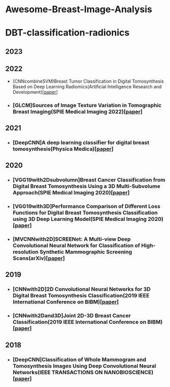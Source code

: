 # Awesome-Breast-Image-Analysis
# DBT-classification-radionics
## 2023

## 2022
- [CNNcombineSVM)Breast Tumor Classification in Digital Tomosynthesis Based on Deep Learning Radiomics(Artificial Intelligence Research and Development)[[paper](https://scholar.google.com/scholar?hl=en&as_sdt=0%252C5&q=Breast+Tumor+Classification+in+Digital+Tomosynthesis+Based+on+Deep+Learning+Radiomics&btnG=#d=gs_qabs&t=1686382785573&u=%2523p%253DuJZ0mSl32TkJ)]
* ### [GLCM]Sources of Image Texture Variation in Tomographic Breast Imaging(SPIE Medical Imaging 2022)[[paper](https://scholar.google.com/scholar?hl=en&as_sdt=0%252C5&q=Sources+of+Image+Texture+Variation+in+Tomographic+Breast+Imaging&btnG=#d=gs_qabs&t=1686382880883&u=%2523p%253DanvyRCzjeloJ)]


## 2021
* ### [DeepCNN]A deep learning classifier for digital breast tomosynthesis(Physica Medica)[[paper](https://scholar.google.com/scholar?hl=en&as_sdt=0%252C5&q=A+deep+learning+classifier+for+digital+breast+tomosynthesis&btnG=#d=gs_qabs&t=1686383010795&u=%2523p%253Dsb1W-rNY6b8J)]

## 2020
* ### [VGG19with2Dsubvolumn]Breast Cancer Classification from Digital Breast Tomosynthesis Using a 3D Multi-Subvolume Approach(SPIE Medical Imaging 2020)[[paper](https://scholar.google.com/scholar?hl=en&as_sdt=0%252C5&q=Breast+Cancer+Classification+from+Digital+Breast+Tomosynthesis+Using+a+3D+Multi-Subvolume+Approach&btnG=#d=gs_qabs&t=1686382916169&u=%2523p%253DXgz8mDvGr6sJ)]
* ### [VGG19with3D]Performance Comparison of Different Loss Functions for Digital Breast Tomosynthesis Classification using 3D Deep Learning Model(SPIE Medical Imaging 2020)[[paper](https://scholar.google.com/scholar?hl=en&as_sdt=0%252C5&q=Performance+Comparison+of+Different+Loss+Functions+for+Digital+Breast+Tomosynthesis+Classification+using+3D+Deep+Learning+Model&btnG=#d=gs_qabs&t=1686382946235&u=%2523p%253DVHsvLyUeYocJ)]

* ### [MVCNNwith2D]SCREENet: A Multi-view Deep Convolutional Neural Network for Classification of High-resolution Synthetic Mammographic Screening Scans(arXiv)[[paper](https://arxiv.org/abs/2009.08563)]

## 2019
* ### [CNNwith2D]2D Convolutional Neural Networks for 3D Digital Breast Tomosynthesis Classification(2019 IEEE International Conference on BIBM)[[paper](https://ieeexplore.ieee.org/abstract/document/8983097)]

* ### [CNNwith2Dand3D]Joint 2D-3D Breast Cancer Classification(2019 IEEE International Conference on BIBM)[[paper](https://ieeexplore.ieee.org/document/8983048)]


## 2018
* ### [DeepCNN]Classification of Whole Mammogram and Tomosynthesis Images Using Deep Convolutional Neural Networks(IEEE TRANSACTIONS ON NANOBIOSCIENCE)[[paper](https://ieeexplore.ieee.org/document/8374855)]
